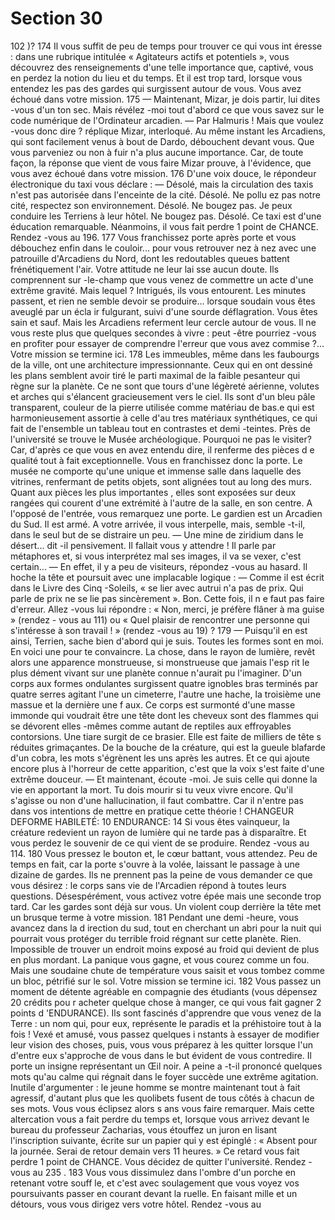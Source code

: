 # Section 30

102 )?
174
Il vous suffit de peu de temps pour trouver ce qui vous int éresse :
dans une rubrique intitulée « Agitateurs actifs et potentiels »,
vous découvrez des renseignements d'une telle importance que,
captivé, vous en perdez la notion du lieu et du temps. Et il est
trop tard, lorsque vous entendez les pas des gardes qui  surgissent
autour de vous. Vous avez échoué dans votre mission.
175
— Maintenant, Mizar, je dois partir, lui dites -vous d'un ton sec.
Mais révélez -moi tout d'abord ce que vous savez sur le code
numérique de l'Ordinateur arcadien.
— Par Halmuris ! Mais que  voulez -vous donc dire ? réplique
Mizar, interloqué.
Au même instant les Arcadiens, qui sont facilement venus à bout
de Dardo, débouchent devant vous. Que vous parveniez ou non à
fuir n'a plus aucune importance. Car, de toute façon, la réponse
que vient de  vous faire Mizar prouve, à l'évidence, que vous avez
échoué dans votre mission.
176
D'une voix douce, le répondeur électronique du taxi vous déclare
:
— Désolé, mais la circulation des taxis n'est pas autorisée dans
l'enceinte de la cité. Désolé. Ne pollu ez pas notre cité, respectez
son environnement. Désolé. Ne bougez pas. Je peux conduire les
Terriens à leur hôtel. Ne bougez pas. Désolé.
Ce taxi est d'une éducation remarquable. Néanmoins, il vous fait
perdre  1 point de  CHANCE.  Rendez -vous au 196.
177
Vous franchissez porte après porte et vous débouchez enfin dans
le couloir... pour vous retrouver nez à nez avec une patrouille
d'Arcadiens du Nord, dont les redoutables queues battent
frénétiquement l'air. Votre attitude ne leur lai sse aucun doute. Ils
comprennent sur -le-champ que vous venez de commettre un acte
d'une extrême gravité. Mais lequel ? Intrigués, ils vous
entourent. Les minutes passent, et rien ne semble devoir se
produire... lorsque soudain vous êtes aveuglé par un écla ir
fulgurant, suivi d'une sourde déflagration. Vous êtes sain et sauf.
Mais les Arcadiens referment leur cercle autour de vous. Il ne
vous reste plus que quelques secondes à vivre : peut -être
pourriez -vous en profiter pour essayer de comprendre l'erreur
que vous avez commise ?... Votre mission se termine ici.
178
Les immeubles, même dans les faubourgs de la ville, ont une
architecture impressionnante. Ceux qui en ont dessiné les plans
semblent avoir tiré le parti maximal de la faible pesanteur qui
règne sur  la planète. Ce ne sont que tours d'une légèreté
aérienne, volutes et arches qui s'élancent gracieusement vers le
ciel. Ils sont d'un bleu pâle transparent, couleur de la pierre
utilisée comme matériau de bas.e qui est harmonieusement
assortie à celle d'au tres matériaux synthétiques, ce qui fait de
l'ensemble un tableau tout en contrastes et demi -teintes. Près de
l'université se trouve le Musée archéologique. Pourquoi ne pas le
visiter? Car, d'après ce que vous en avez entendu dire, il
renferme des pièces d e qualité tout à fait exceptionnelle. Vous en
franchissez donc la porte. Le musée ne comporte qu'une unique
et immense salle dans laquelle des vitrines, renfermant de petits
objets, sont alignées tout au long des murs. Quant aux pièces les
plus importantes , elles sont exposées sur deux rangées qui
courent d'une extrémité à l'autre de la salle, en son centre. A
l'opposé de l'entrée, vous remarquez une porte. Le gardien est un
Arcadien du Sud. Il est armé. A votre arrivée, il vous interpelle,
mais, semble -t-il, dans le seul but de se distraire un peu.
— Une mine de ziridium dans le désert... dit -il pensivement.
Il fallait vous y attendre ! Il parle par métaphores et, si vous
interprétez mal ses images, il va se vexer, c'est certain...
— En effet, il y a peu de  visiteurs, répondez -vous au hasard.
Il hoche la tête et poursuit avec une implacable logique :
— Comme il est écrit dans le Livre des Cinq -Soleils, « se lier avec
autrui n'a pas de prix. Qui parle de prix ne se lie pas sincèrement
».
Bon. Cette fois, il n e faut pas faire d'erreur. Allez -vous lui
répondre : « Non, merci, je préfère flâner à ma guise » (rendez -
vous au 111) ou « Quel plaisir de rencontrer une personne qui
s'intéresse à son travail ! » (rendez -vous au 19) ?
179
— Puisqu'il en est ainsi, Terrien, sache bien d'abord qui je suis.
Toutes les formes sont en moi. En voici une pour te convaincre.
La chose, dans le rayon de lumière, revêt alors une apparence
monstrueuse, si monstrueuse que jamais l'esp rit le plus dément
vivant sur une planète connue n'aurait pu l'imaginer. D'un corps
aux formes ondulantes surgissent quatre ignobles bras terminés
par quatre serres agitant l'une un cimeterre, l'autre une hache, la
troisième une massue et la dernière une f aux. Ce corps est
surmonté d'une masse immonde qui voudrait être une tête dont
les cheveux sont des
flammes qui se dévorent elles -mêmes comme autant de reptiles
aux effroyables contorsions. Une tiare surgit de ce brasier. Elle
est faite de milliers de tête s réduites grimaçantes. De la bouche
de la créature, qui est la gueule blafarde d'un cobra, les mots
s'égrènent les uns après les autres. Et ce qui ajoute encore plus à
l'horreur de cette apparition, c'est que la voix s'est faite d'une
extrême douceur. — Et maintenant, écoute -moi. Je suis celle qui
donne la vie en apportant la mort. Tu dois mourir si tu veux vivre
encore.
Qu'il s'agisse ou non d'une hallucination, il faut combattre. Car il
n'entre pas dans vos intentions de mettre en pratique cette
théorie !
CHANGEUR  DEFORME  HABILETÉ:  10 ENDURANCE:  14
Si vous êtes vainqueur, la créature redevient un rayon de lumière
qui ne tarde pas à disparaître. Et vous perdez le souvenir de ce
qui vient de se produire. Rendez -vous au 114.
180
Vous pressez le bouton et, le cœur battant, vous attendez. Peu de
temps en fait, car la porte s'ouvre à la volée, laissant le passage à
une dizaine de gardes. Ils ne prennent pas la peine de vous
demander ce que vous désirez : le corps sans vie de l'Arcadien
répond à toutes leurs questions. Désespérément, vous activez
votre épée mais une seconde trop tard. Car les gardes sont déjà
sur vous. Un violent coup derrière la tête met un brusque terme à
votre mission.
181
Pendant une demi -heure, vous avancez dans la d irection du sud,
tout en cherchant un abri pour la nuit qui pourrait vous protéger
du terrible froid régnant sur cette planète. Rien. Impossible de
trouver un endroit moins exposé au froid qui devient de plus en
plus mordant. La panique vous gagne, et vous  courez comme un
fou. Mais une soudaine chute de température vous saisit et vous
tombez comme un bloc, pétrifié sur le sol. Votre mission se
termine ici.
182
Vous passez un moment de détente agréable en compagnie des
étudiants (vous dépensez 20 crédits pou r acheter quelque chose
à manger, ce qui vous fait gagner 2 points d 'ENDURANCE).  Ils
sont fascinés d'apprendre que vous venez de la Terre : un nom
qui, pour eux, représente le paradis et la préhistoire tout à la fois
! Vexé et amusé, vous passez quelques i nstants à essayer de
modifier leur vision des choses, puis, vous vous préparez à les
quitter lorsque l'un d'entre eux s'approche de vous dans le but
évident de vous contredire. Il porte un insigne représentant un
Œil noir. A peine a -t-il prononcé quelques mots qu'au calme qui
régnait dans le foyer succède une extrême agitation. Inutile
d'argumenter : le jeune homme se montre maintenant tout à fait
agressif, d'autant plus que les quolibets fusent de tous côtés à
chacun de ses mots. Vous vous éclipsez alors s ans vous faire
remarquer. Mais cette altercation vous a fait perdre du temps et,
lorsque vous arrivez devant le bureau du professeur Zacharias,
vous étouffez un juron en lisant l'inscription suivante, écrite sur
un papier qui y est épinglé : « Absent pour la journée. Serai de
retour demain vers 11 heures. » Ce retard vous fait perdre 1 point
de CHANCE. Vous décidez de quitter l'université. Rendez -vous
au 235 .
183
Vous vous dissimulez dans l'ombre d'un porche en retenant votre
souff le, et c'est avec soulagement que vous voyez vos
poursuivants passer en courant devant la ruelle. En faisant mille
et un détours, vous vous dirigez vers votre hôtel. Rendez -vous au